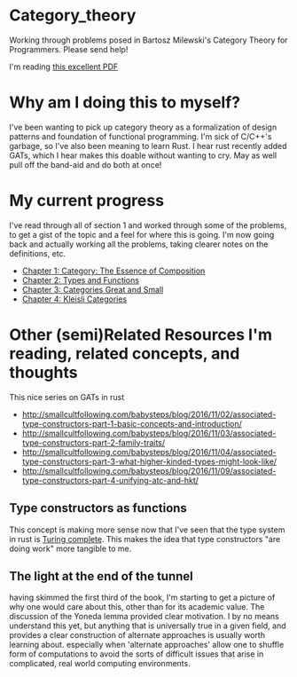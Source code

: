 # Category_theory
Working through problems posed in Bartosz Milewski's Category Theory for Programmers. Please send help!

I'm reading [this excellent PDF](https://github.com/hmemcpy/milewski-ctfp-pdf)

# Why am I doing this to myself?

I've been wanting to pick up category theory as a formalization of design patterns and foundation of functional programming. I'm sick of C/C++'s garbage, so I've also been meaning to learn Rust. I hear rust recently added GATs, which I hear makes this doable without wanting to cry. May as well pull off the band-aid and do both at once!

# My current progress
I've read through all of section 1 and worked through some of the problems, to get a gist of the topic and a feel for where this is going. I'm now going back and actually working all the problems, taking clearer notes on the definitions, etc.

* [Chapter 1: Category: The Essence of Composition](ch1.md)
* [Chapter 2: Types and Functions](ch2.md)
* [Chapter 3: Categories Great and Small](ch3.md)
* [Chapter 4: Kleisli Categories](ch4.md)

# Other (semi)Related Resources I'm reading, related concepts, and thoughts

This nice series on GATs in rust
* http://smallcultfollowing.com/babysteps/blog/2016/11/02/associated-type-constructors-part-1-basic-concepts-and-introduction/
* http://smallcultfollowing.com/babysteps/blog/2016/11/03/associated-type-constructors-part-2-family-traits/
* http://smallcultfollowing.com/babysteps/blog/2016/11/04/associated-type-constructors-part-3-what-higher-kinded-types-might-look-like/
* http://smallcultfollowing.com/babysteps/blog/2016/11/09/associated-type-constructors-part-4-unifying-atc-and-hkt/


## Type constructors as functions
This concept is making more sense now that I've seen that the type system in rust is [Turing complete](https://www.reddit.com/r/rust/comments/2o6yp8/brainfck_in_rusts_type_system_aka_type_system_is/). This makes the idea that type constructors "are doing work" more tangible to me.

## The light at the end of the tunnel
having skimmed the first third of the book, I'm starting to get a picture of why one would care about this, other than for its academic value. The discussion of the Yoneda lemma provided clear motivation. I by no means understand this yet, but anything that is universally true in a given field, and provides a clear construction of alternate approaches is usually worth learning about. especially when 'alternate approaches' allow one to shuffle form of computations to avoid the sorts of difficult issues that arise in complicated, real world computing environments.

